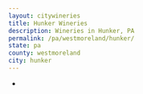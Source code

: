 ```yaml
---
layout: citywineries
title: Hunker Wineries
description: Wineries in Hunker, PA
permalink: /pa/westmoreland/hunker/
state: pa
county: westmoreland
city: hunker
---
```

-
